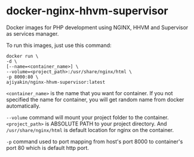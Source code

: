 # docker-nginx-hhvm-supervisor

Docker images for PHP development using NGINX, HHVM and Supervisor as services manager.

To run this images, just use this command:


    docker run \
    -d \
    [--name=<container_name>] \
    --volume=<project_path>:/usr/share/nginx/html \
    -p 8000:80 \
    ajiyakin/nginx-hhvm-supervisor:latest


`<container_name>` is the name that you want for container. If you not specified
the name for container, you will get random name from docker automatically.


`--volume` command will mount your project folder to the container.
`<project_path>` is ABSOLUTE PATH to your project directory. And
`/usr/share/nginx/html` is default location for nginx on the container.


`-p` command used to port mapping from host's port 8000 to container's
port 80 which is default http port.
